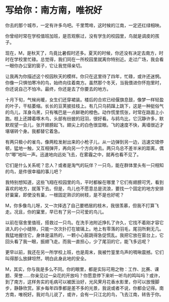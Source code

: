 # 写给你：南方南，唯祝好

你去的那个城市，一定有许多鸟吧。千里莺啼，这时候的江南，一定还红绿相映。 

你曾经时常在学校值班加班，是否观察过，没有学生的校园里，鸟就是调皮的孩子。 

现在，M，是秋天了，鸟竟比暑假时还多。夏天的时候，你还没有决定去南方，时时在学校里忙碌。总觉得，我们同在一所校园里就离你特别近。走过广场，我会看一眼你办公室的窗子，它让我觉得亲切。 

让我再为你描述这个校园秋天的模样。你只在这里待了四年，忙碌，或许还迷惘。你像一只惧怕寒冷的鸟，始终向往着南方。虽然那个冬天，当我偎进你怀抱里时，你还说自己不怕冷。最终，你还是去了你要去的地方。 

十月下旬，气候尚暖，女生们还穿裙装。楼后的合欢已经偃旗息鼓，像梦一样轻盈的叶子，干枯萎缩。长长的豆荚披挂枝上。有几只乌鸫蹿上跳下，这是一种挺俗气的鸟儿，浑身乌黑，只有嘴巴是一点鲜艳的橙色。动作慌里慌张，时常在路面上小跑。枝上还蹲着啄木鸟，头部有纷披的冠羽，很好看。与鸫鸟比，它沉静许多，默默观望一会儿，张开翅膀起飞，翅尖上的白色很显眼。飞的速度不快，离墙很近才堪堪转个身。我都替它着急。 

有两只极小的雀鸟，像两粒发射出来的小枪子儿，从一边弹到另一边，迅速交错停顿，猛地一触，又互相弹开，再向另一个方向冲去。两只鸟总不差半米的距离，偶尔“唧”地叫一声。迅速地向远处飞去，在雾霾之中，就再也看不见了。 

它们是什么关系呢？恋人？或者是淘气的玩伴？一只鸟，能在群体里头有一只相知的鸟，是件很幸福的事儿吧？ 

我特别想知道，这些飞翔在校园里的鸟，平时都躲在哪里？它们有翅膀可凭，看到喜欢的地方，就落下去。但是，鸟儿也不愿意总是流浪，要找一个固定的地方安排好巢窠，即使没有巢，一根固定熟识的树枝，是不是也好呢？ 

M，你多像鸟儿呀，又一次择选了自己要栖居的枝木，我很羡慕，但我不打算飞走。况且，你的窠里，早已有了另一只可爱的鸟儿。 

以前在宿舍里值班，搭救过一只鸟。在洗手池附近挣扎了许久，它找不着刚才容它进入的小小缝隙，只能一次次扑打在玻璃上。地上有零落的羽毛，尾羽所剩无几。我猛地握住它，身体是温热的，一颗小心脏跳得急促慌乱。我把它放在窗台上，它回头看了我一眼，振翅飞走。而我一直担心，少了尾羽的它，能飞多远呢？ 

更早以前，我还在另一所学校上班，也是周末，我被竹篁里鸟声的啁啾震撼。它们叫得那么放肆坦然，明白此身此地的安全。 

M，其实，你与我是多么不同。你的眼里，都是实际可用之物：工作、比赛、课题、荣誉……你亲见过一朵花的开放吗？你愿意停下来听一听鸟的鸣叫吗？或许，到了南方，这样务实的毛病可以被医治好，光风霁月花香水影里，你可以放慢脚步，静静欣赏。家乡每年四季都是差不多的光景，我说或者不说，你都会记得。南方南，唯祝好。我对鸟儿说了，或许，会有一只江北的鸟，飞去江南，转告于你。
